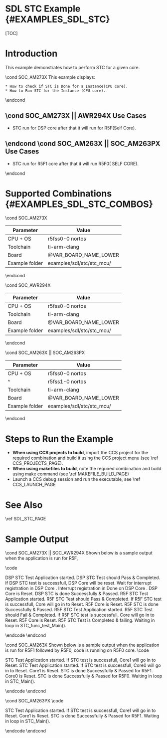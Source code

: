 # SDL STC Example {#EXAMPLES_SDL_STC}

[TOC]

# Introduction

This example demonstrates how to perform STC for a given core.


\cond SOC_AM273X
This example displays:

    * How to check if STC is Done for a Instance(CPU core).
    * How to Run STC for the Instance (CPU core).

\endcond


\cond SOC_AM273X || AWR294X
Use Cases
---------
* STC run for DSP core after that it will run for R5F(Self Core).

\endcond
\cond SOC_AM263X || SOC_AM263PX
Use Cases
---------
* STC run for R5F1 core after that it will run R5F0( SELF CORE).

\endcond

# Supported Combinations {#EXAMPLES_SDL_STC_COMBOS}


\cond SOC_AM273X

 Parameter      | Value
 ---------------|-----------
 CPU + OS       | r5fss0-0 nortos
 Toolchain      | ti-arm-clang
 Board          | @VAR_BOARD_NAME_LOWER
 Example folder | examples/sdl/stc/stc_mcu/

\endcond

\cond SOC_AWR294X

 Parameter      | Value
 ---------------|-----------
 CPU + OS       | r5fss0-0 nortos
 Toolchain      | ti-arm-clang
 Board          | @VAR_BOARD_NAME_LOWER
 Example folder | examples/sdl/stc/stc_mcu/

\endcond

\cond SOC_AM263X || SOC_AM263PX

 Parameter      | Value
 ---------------|-----------
 CPU + OS       | r5fss0-0 nortos
 ^              | r5fss1-0 nortos
 Toolchain      | ti-arm-clang
 Board          | @VAR_BOARD_NAME_LOWER
 Example folder | examples/sdl/stc/stc_mcu/

\endcond

# Steps to Run the Example

- **When using CCS projects to build**, import the CCS project for the required combination
  and build it using the CCS project menu (see \ref CCS_PROJECTS_PAGE).
- **When using makefiles to build**, note the required combination and build using
  make command (see \ref MAKEFILE_BUILD_PAGE)
- Launch a CCS debug session and run the executable, see \ref CCS_LAUNCH_PAGE

# See Also

\ref SDL_STC_PAGE

# Sample Output

\cond SOC_AM273X || SOC_AWR294X
Shown below is a sample output when the application is run for R5F,

\code

DSP STC Test Application started.
DSP STC Test should Pass & Completed.
If DSP STC test is successfull, DSP Core will be reset.
Wait for interrupt registration in DSP Core .
Interrupt registration in Done on DSP Core .
DSP Core is Reset.
DSP STC is done Successfully & Passed.
R5F STC Test Application started.
R5F STC Test should Pass & Completed.
If R5F STC test is successfull, Core will go in to Reset.
R5F Core is Reset.
R5F STC is done Successfully & Passed.
R5F STC Test Application started.
R5F STC Test should Fail & Completed.
If R5F STC test is successfull, Core will go in to Reset.
R5F Core is Reset.
R5F STC Test is Completed & failing.
Waiting in loop in STC_func_test_Main().

\endcode
\endcond

\cond SOC_AM263X
Shown below is a sample output when the application is run for R5F1 followed by R5F0,
code is running on  R5F0 core.
\code

STC Test Application started.
If STC test is successfull, Core1 will go in to Reset.
STC Test Application started.
If STC test is successfull, Core0 will go in to Reset.
Core1 is Reset.
STC is done Successfully & Passed for R5F1.
Core0 is Reset.
STC is done Successfully & Passed for R5F0.
Waiting in loop in STC_Main().

\endcode
\endcond

\cond SOC_AM263PX
\code

STC Test Application started.
If STC test is successfull, Core1 will go in to Reset.
Core1 is Reset.
STC is done Successfully & Passed for R5F1.
Waiting in loop in STC_Main().

\endcode
\endcond
